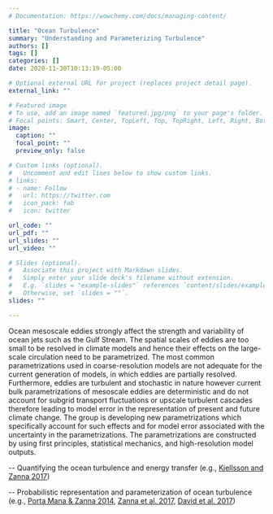 ```yaml
---
# Documentation: https://wowchemy.com/docs/managing-content/

title: "Ocean Turbulence"
summary: "Understanding and Parameterizing Turbulence"
authors: []
tags: []
categories: []
date: 2020-11-30T10:13:19-05:00

# Optional external URL for project (replaces project detail page).
external_link: ""

# Featured image
# To use, add an image named `featured.jpg/png` to your page's folder.
# Focal points: Smart, Center, TopLeft, Top, TopRight, Left, Right, BottomLeft, Bottom, BottomRight.
image:
  caption: ""
  focal_point: ""
  preview_only: false

# Custom links (optional).
#   Uncomment and edit lines below to show custom links.
# links:
# - name: Follow
#   url: https://twitter.com
#   icon_pack: fab
#   icon: twitter

url_code: ""
url_pdf: ""
url_slides: ""
url_video: ""

# Slides (optional).
#   Associate this project with Markdown slides.
#   Simply enter your slide deck's filename without extension.
#   E.g. `slides = "example-slides"` references `content/slides/example-slides.md`.
#   Otherwise, set `slides = ""`.
slides: ""

---
```


Ocean mesoscale eddies strongly affect the strength and variability of
ocean jets such as the Gulf Stream. The spatial scales of eddies are
too small to be resolved in climate models and hence their effects on
the large-scale circulation need to be parametrized. The most common
parametrizations used in coarse-resolution models are not adequate for
the current generation of models, in which eddies are partially
resolved. Furthermore, eddies are turbulent and stochastic in nature
however current bulk parametrizations of mesoscale eddies are
deterministic and do not account for subgrid transport fluctuations or
upscale turbulent cascades therefore leading to model error in the
representation of present and future climate change. The group is
developing new parametrizations which specifically account for such
effects and for model error associated with the uncertainty in the
parametrizations. The parametrizations are constructed by using first
principles, statistical mechanics, and high-resolution model outputs.

-- Quantifying the ocean turbulence and energy transfer (e.g., [Kjellsson and Zanna 2017](https://laurezanna.github.io/publication/kjellsson-zanna-2017/))

-- Probabilistic representation and parameterization of ocean turbulence (e.g., [Porta Mana & Zanna 2014](https://laurezanna.github.io/publication/portamana-zanna-2014/), [Zanna et al. 2017](https://laurezanna.github.io/publication/zanna-et-al-2017/), [David et al. 2017](https://laurezanna.github.io/publication/david-et-al-2017/))
